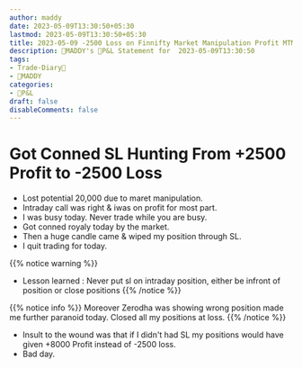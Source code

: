 ```yaml
---
author: maddy
date: 2023-05-09T13:30:50+05:30
lastmod: 2023-05-09T13:30:50+05:30
title: 2023-05-09 -2500 Loss on Finnifty Market Manipulation Profit MTM +5000
description: 🧔MADDY's 💸P&L Statement for  2023-05-09T13:30:50 
tags:
- Trade-Diary📗
- 🧔MADDY
categories: 
- 💸P&L
draft: false
disableComments: false
---
```

# Got Conned SL Hunting From +2500 Profit to -2500 Loss

- Lost potential 20,000 due to maret manipulation.
- Intraday call was right & iwas on profit for most part.
- I was busy today. Never trade while you are busy.
- Got conned royaly today by the market.
- Then a huge candle came & wiped my position through SL.
- I quit trading for today.

{{% notice warning %}}
- Lesson learned : Never put sl on intraday position, either be infront of position or close positions
{{% /notice %}}

{{% notice info %}}
Moreover Zerodha was showing wrong position made me further paranoid today.
Closed all my positions at loss.
{{% /notice %}}

- Insult to the wound was that if I didn't had SL my positions would have given +8000 Profit instead of -2500 loss.
- Bad day.

